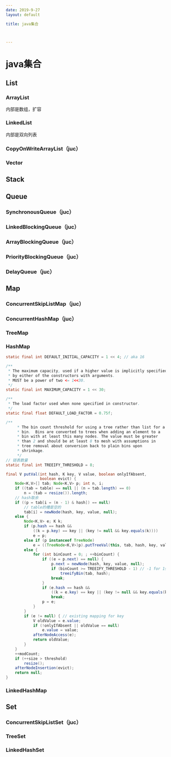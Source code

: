 ```yaml
---
date: 2019-9-27
layout: default

title: java集合



---
```


# java集合

## List

### ArrayList

内部是数组，扩容

### LinkedList

内部是双向列表

### CopyOnWriteArrayList（juc）

### Vector

## Stack

## Queue

### SynchronousQueue（juc）

### LinkedBlockingQueue（juc）

### ArrayBlockingQueue（juc）

### PriorityBlockingQueue（juc）

### DelayQueue（juc）

## Map

### ConcurrentSkipListMap（juc）

### ConcurrentHashMap（juc）

### TreeMap

### HashMap

```java
static final int DEFAULT_INITIAL_CAPACITY = 1 << 4; // aka 16

/**
 * The maximum capacity, used if a higher value is implicitly specified
 * by either of the constructors with arguments.
 * MUST be a power of two <= 1<<30.
 */
static final int MAXIMUM_CAPACITY = 1 << 30;

/**
 * The load factor used when none specified in constructor.
 */
static final float DEFAULT_LOAD_FACTOR = 0.75f;

/**
     * The bin count threshold for using a tree rather than list for a
     * bin.  Bins are converted to trees when adding an element to a
     * bin with at least this many nodes. The value must be greater
     * than 2 and should be at least 8 to mesh with assumptions in
     * tree removal about conversion back to plain bins upon
     * shrinkage.
     */
// 链表数量
static final int TREEIFY_THRESHOLD = 8;
```



```java
final V putVal(int hash, K key, V value, boolean onlyIfAbsent,
               boolean evict) {
    Node<K,V>[] tab; Node<K,V> p; int n, i;
    if ((tab = table) == null || (n = tab.length) == 0)
        n = (tab = resize()).length;
  	// hash取余
    if ((p = tab[i = (n - 1) & hash]) == null)
      	// table的槽是空的
        tab[i] = newNode(hash, key, value, null);
    else {
        Node<K,V> e; K k;
        if (p.hash == hash &&
            ((k = p.key) == key || (key != null && key.equals(k))))
            e = p;
        else if (p instanceof TreeNode)
            e = ((TreeNode<K,V>)p).putTreeVal(this, tab, hash, key, value);
        else {
            for (int binCount = 0; ; ++binCount) {
                if ((e = p.next) == null) {
                    p.next = newNode(hash, key, value, null);
                    if (binCount >= TREEIFY_THRESHOLD - 1) // -1 for 1st
                        treeifyBin(tab, hash);
                    break;
                }
                if (e.hash == hash &&
                    ((k = e.key) == key || (key != null && key.equals(k))))
                    break;
                p = e;
            }
        }
        if (e != null) { // existing mapping for key
            V oldValue = e.value;
            if (!onlyIfAbsent || oldValue == null)
                e.value = value;
            afterNodeAccess(e);
            return oldValue;
        }
    }
    ++modCount;
    if (++size > threshold)
        resize();
    afterNodeInsertion(evict);
    return null;
}
```

### LinkedHashMap

## Set

### ConcurrentSkipListSet（juc）

### TreeSet

### LinkedHashSet
